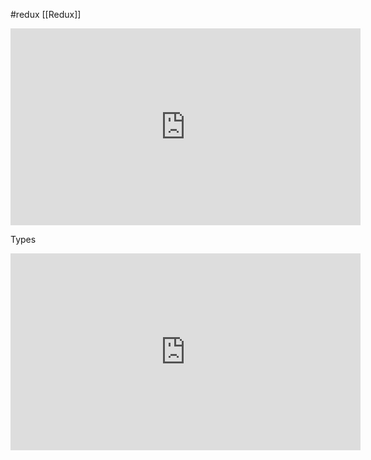 #redux [[Redux]]


<iframe width="560" height="315" src="https://www.youtube.com/embed/tf4E6tw8ZVw" title="YouTube video player" frameborder="0" allow="accelerometer; autoplay; clipboard-write; encrypted-media; gyroscope; picture-in-picture" allowfullscreen></iframe>


Types
<iframe width="560" height="315" src="https://www.youtube.com/embed/TxcBzx4mI5Y" title="YouTube video player" frameborder="0" allow="accelerometer; autoplay; clipboard-write; encrypted-media; gyroscope; picture-in-picture" allowfullscreen></iframe>